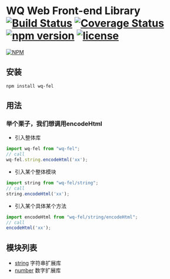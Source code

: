 # WQ Web Front-end Library [![Build Status](https://travis-ci.org/wuqiang1985/wq-fel.svg?branch=master)](https://travis-ci.org/wuqiang1985/wq-fel) [![Coverage Status](https://coveralls.io/repos/github/wuqiang1985/wq-fel/badge.svg?branch=master)](https://coveralls.io/github/wuqiang1985/wq-fel?branch=master) [![npm version](https://img.shields.io/npm/v/wq-fel.svg?style=flat)](https://www.npmjs.com/package/wq-fel) [![license](https://img.shields.io/github/license/wuqiang1985/wq-fel.svg)]()
[![NPM](https://nodei.co/npm/wq-fel.png)](https://nodei.co/npm/wq-fel/)

## 安装
```
npm install wq-fel
```

## 用法
### 举个栗子，我们想调用encodeHtml
* 引入整体库
```javascript
import wq-fel from "wq-fel";
// call
wq-fel.string.encodeHtml('xx');
```
* 引入某个整体模块
```javascript
import string from "wq-fel/string";
// call
string.encodeHtml('xx');
```
* 引入某个具体某个方法
```javascript
import encodeHtml from "wq-fel/string/encodeHtml";
// call
encodeHtml('xx');
```

## 模块列表
* [string](src/string) 字符串扩展库
* [number](src/number) 数字扩展库



